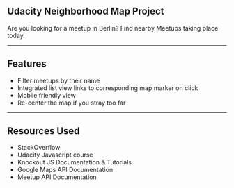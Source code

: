  Udacity Neighborhood Map Project
--------

Are you looking for a meetup in Berlin?  Find nearby Meetups taking place today.
***

Features
-------

* Filter meetups by their name
* Integrated list view links to corresponding map marker on click
* Mobile friendly view
* Re-center the map if you stray too far
***

Resources Used
-----

* StackOverflow
* Udacity Javascript course
* Knockout JS Documentation & Tutorials
* Google Maps API Documentation
* Meetup API Documentation
